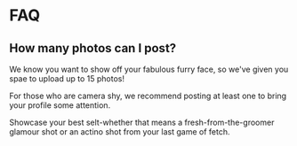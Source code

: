 # FAQ 
## How many photos can I post?

We know you want to show off your fabulous furry face, so we've given you spae to upload up to 15 photos!

For those who are camera shy, we recommend posting at least one to bring your profile some attention.

Showcase your best selt-whether that means a fresh-from-the-groomer glamour shot or an actino shot from your last game of fetch. 